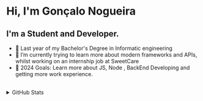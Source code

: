 # Hi, I'm Gonçalo Nogueira

## I'm a Student and Developer.
- 🔭 Last year of my Bachelor's Degree in Informatic engineering 
- 🌱 I’m currently trying to learn more about modern frameworks and APIs, whilst working on an internship job at SweetCare
- 🥅 2024 Goals: Learn more about JS, Node , BackEnd Developing and getting more work experience.
<br>
<details>
  <summary>GitHub Stats</summary>
  <br>
<img align="left" alt="Goncalo-N's GitHub Stats" src="https://github-readme-stats.vercel.app/api?username=Goncalo-N&show_icons=true&theme=radical"/>
<img align="left" alt="Goncalo-N's GitHub Language Stats" src="https://github-readme-stats.vercel.app/api/top-langs/?username=Goncalo-N&layout=compact&theme=radical"/>
  </details
